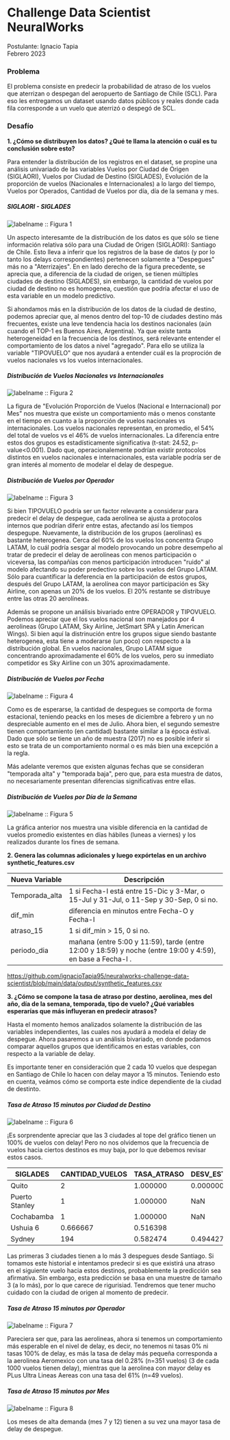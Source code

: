 # Challenge Data Scientist NeuralWorks

Postulante: Ignacio Tapia  
Febrero 2023

### Problema
El problema consiste en predecir la probabilidad de atraso de los vuelos que aterrizan o despegan del aeropuerto de Santiago de Chile (SCL). Para eso les entregamos un dataset usando datos públicos y reales donde cada fila corresponde a un vuelo que aterrizó o despegó de SCL.

### Desafío

**1. ¿Cómo se distribuyen los datos? ¿Qué te llama la atención o cuál es tu conclusión sobre esto?**

Para entender la distribución de los registros en el dataset, se propine una análisis univariado de las variables Vuelos por Ciudad de Origen (SIGLAORI), Vuelos por Ciudad de Destino (SIGLADES), Evolución de la proporción de vuelos (Nacionales e Internacionales) a lo largo del tiempo, Vuelos por Operados, Cantidad de Vuelos por día, día de la semana y mes.

##### SIGLAORI - SIGLADES

![labelname :: Figura 1](https://github.com/ignacioTapia95/neuralworks-challenge-data-scientist/blob/main/notebooks/results/img/01_DATA_DISTR_VUELOS_SIGLAOR-SIGLADES.png)

Un aspecto interesamte de la distribución de los datos es que sólo se tiene información relativa sólo para una Ciudad de Origen (SIGLAORI): Santiago de Chile. Esto lleva a inferir que los registros de la base de datos (y por lo tanto los delays correspondientes) pertenecen solamente a "Despegues" más no a "Aterrizajes". En en lado derecho de la figura precedente, se aprecia que, a diferencia de la ciudad de origen, se tienen múltiples ciudades de destino (SIGLADES), sin embargo, la cantidad de vuelos por ciudad de destino no es homogenea, cuestión que podría afectar el uso de esta variable en un modelo predictivo.

Si ahondamos más en la distribución de los datos de la ciudad de destino, podemos apreciar que, al menos dentro del top-10 de ciudades destino más frecuentes, existe una leve tendencia hacia los destinos nacionales (aún cuando el TOP-1 es Buenos Aires, Argentina). Ya que existe tanta heterogeneidad en la frecuencia de los destinos, será relevante entender el comportamiento de los datos a nivel "agregado". Para ello se utiliza la variable "TIPOVUELO" que nos ayudará a entender cuál es la proproción de vuelos nacionales vs los vuelos internacionales. 

##### Distribución de Vuelos Nacionales vs Internacionales

![labelname :: Figura 2](https://github.com/ignacioTapia95/neuralworks-challenge-data-scientist/blob/main/notebooks/results/img/01_DATA_DISTR_VUELOS_NACIONAL-INTERNACIONAL.png)

La figura de "Evolución Proporción de Vuelos (Nacional e Internacional) por Mes" nos muestra que existe un comportamiento más o menos constante en el tiempo en cuanto a la proporción de vuelos nacionales vs internacionales. Los vuelos nacionales representan, en promedio, el 54% del total de vuelos vs el 46% de vuelos internacionales. La diferencia entre estos dos grupos es estadísticamente significativa (t-stat: 24.52, p-value<0.001). Dado que, operacionalemente podrían existir protocolos distintos en vuelos nacionales e internacionales, esta variable podría ser de gran interés al momento de modelar el delay de despegue.

##### Distribución de Vuelos por Operador

![labelname :: Figura 3](https://github.com/ignacioTapia95/neuralworks-challenge-data-scientist/blob/main/notebooks/results/img/01_DATA_DISTR_VUELOS_OPERADOR.png)

Si bien TIPOVUELO podría ser un factor relevante a considerar para predecir el delay de despegue, cada aerolínea se ajusta a protocolos internos que podrían diferir entre estas, afectando así los tiempos despegupe. Nuevamente, la distribución de los grupos (aerolínas) es bastante heterogenea. Cerca del 60% de los vuelos los concentra Grupo LATAM, lo cuál podría sesgar al modelo provocando un pobre desempeño al tratar de predecir el delay de aerolíneas con menos participación o viceversa, las compañías con menos participación introducen "ruido" al modelo afectando su poder predectivo sobre los vuelos del Grupo LATAM. Sólo para cuantíficar la deferencia en la participación de estos grupos, después del Grupo LATAM, la aerolínea con mayor participación es Sky Airline, con apenas un 20% de los vuelos. El 20% restante se distribuye entre las otras 20 aerolíneas.

Además se propone un análisis bivariado entre OPERADOR y TIPOVUELO. Podemos apreciar que el los vuelos nacional son manejados por 4 aerolineas (Grupo LATAM, Sky Airline, JetSmart SPA y Latin American Wings). Si bien aquí la distrinución entre los grupos sigue siendo bastante heterogenea, esta tiene a moderarse (un poco) con respecto a la distribución global. En vuelos nacionales, Grupo LATAM sigue concentrando aproximadamente el 60% de los vuelos, pero su inmediato competidor es Sky Airline con un 30% aproximadamente.

##### Distribución de Vuelos por Fecha

![labelname :: Figura 4](https://github.com/ignacioTapia95/neuralworks-challenge-data-scientist/blob/main/notebooks/results/img/01_DATA_DISTR_VUELOS_FECHA.png)

Como es de esperarse, la cantidad de despegues se comporta de forma estacional, teniendo peacks en los meses de diciembre a febrero y un no despreciable aumento en el mes de Julio. Ahora bien, el segundo semestre tienen comportamiento (en cantidad) bastante similar a la época éstival. Dado que sólo se tiene un año de muestra (2017) no es posible inferir si esto se trata de un comportamiento normal o es más bien una excepción a la regla.

Más adelante veremos que existen algunas fechas que se consideran "temporada alta" y "temporada baja", pero que, para esta muestra de datos, no necesariamente presentan diferencias significativas entre ellas.

##### Distribución de Vuelos por Día de la Semana

![labelname :: Figura 5](https://github.com/ignacioTapia95/neuralworks-challenge-data-scientist/blob/main/notebooks/results/img/01_DATA_DISTR_VUELOS_DIA-SEMANA.png)

La gráfica anterior nos muestra una visible diferencia en la cantidad de vuelos promedio existentes en días hábiles (luneas a viernes) y los realizados durante los fines de semana.


**2. Genera las columnas adicionales y luego expórtelas en un archivo synthetic_features.csv**

|Nueva Variable|Descripción|
|-|-|
|Temporada_alta | 1 si Fecha-I está entre 15-Dic y 3-Mar, o 15-Jul y 31-Jul, o 11-Sep y 30-Sep, 0 si no.|
|dif_min | diferencia en minutos entre Fecha-O y Fecha-I |
|atraso_15 | 1 si dif_min > 15, 0 si no.|
|periodo_dia | mañana (entre 5:00 y 11:59), tarde (entre 12:00 y 18:59) y noche (entre 19:00 y 4:59), en base a Fecha-I .|

https://github.com/ignacioTapia95/neuralworks-challenge-data-scientist/blob/main/data/output/synthetic_features.csv


**3. ¿Cómo se compone la tasa de atraso por destino, aerolínea, mes del año, día de la semana, temporada, tipo de vuelo? ¿Qué variables esperarías que más influyeran en predecir atrasos?**

Hasta el momento hemos analizados solamente la distribución de las variables independientes, las cuales nos ayudará a modela el delay de despegue. Ahora pasaremos a un análisis bivariado, en donde podamos comparar aquellos grupos que identificamos en estas variables, con respecto a la variable de delay.

Es importante tener en consideración que 2 cada 10 vuelos que despegan en Santiago de Chile lo hacen con delay mayor a 15 minutos. Teniendo esto en cuenta, veámos cómo se comporta este indice dependiente de la ciudad de destinto.

##### Tasa de Atraso 15 minutos por Ciudad de Destino
![labelname :: Figura 6](https://github.com/ignacioTapia95/neuralworks-challenge-data-scientist/blob/main/notebooks/results/img/02_DELAY_ANALYSIS_CIUDAD-DESTINO.png)

¡Es sorprendente apreciar que las 3 ciudades al tope del gráfico tienen un 100% de vuelos con delay! Pero no nos olvidemos que la frecuencia de vuelos hacia ciertos destinos es muy baja, por lo que debemos revisar estos casos. 

|SIGLADES|CANTIDAD_VUELOS|TASA_ATRASO|DESV_EST| 			
|-|-|-|-|
|Quito |	2 |	1.000000 |	0.000000|
|Puerto Stanley 	|1 |	1.000000 |	NaN|
Cochabamba |	1 |	1.000000 |	NaN|
|Ushuia 	6 |	0.666667 	|0.516398|
|Sydney |	194| 	0.582474 |	0.494427|

Las primeras 3 ciudades tienen a lo más 3 despegues desde Santiago. Si tomamos este historial e intentamos predecir si es que existirá una atraso en el siguiente vuelo hacia estos destinos, probablemente la predicción sea afirmativa. Sin embargo, esta predicción se basa en una muestre de tamaño 3 (a lo más), por lo que carece de rigurisiad. Tendremos que tener mucho cuidado con la ciudad de origen al momento de predecir.

##### Tasa de Atraso 15 minutos por Operador

![labelname :: Figura 7](https://github.com/ignacioTapia95/neuralworks-challenge-data-scientist/blob/main/notebooks/results/img/02_DELAY_ANALYSIS_OPERADOR.png)

Pareciera ser que, para las aerolineas, ahora si tenemos un comportamiento más esperable en el nivel de delay, es decir, no tenemos ni tasas 0% ni tasas 100% de delay, es más la tasa de delay más pequeña corresponda a la aerolinea Aeromexico con una tasa del 0.28% (n=351 vuelos) (3 de cada 1000 vuelos tienen delay), mientras que la aerolinea con mayor delay es PLus Ultra Lineas Aereas con una tasa del 61% (n=49 vuelos).


##### Tasa de Atraso 15 minutos por Mes

![labelname :: Figura 8](https://github.com/ignacioTapia95/neuralworks-challenge-data-scientist/blob/main/notebooks/results/img/02_DELAY_ANALYSIS_MES.png)

Los meses de alta demanda (mes 7 y 12) tienen a su vez una mayor tasa de delay de despegue. 
